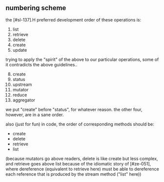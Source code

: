 ## numbering scheme

the [#sl-137].H preferred development order of these operations is:

  1. list
  2. retrieve
  3. delete
  4. create
  5. update


trying to apply the "spirit" of the above to our particular operations,
some of it contradicts the above guidelines..

   8. create
  25. status
  41. upstream
  58. mutator
  74. reduce
  91. aggregator

we put "create" before "status", for whatever reason.
the other four, however, are in a sane order.


also (just for fun) in code, the order of corresponding methods should be:

  - create
  - delete
  - retrieve
  - list

(because mutators go above readers, delete is like create but less complex,
and retrieve goes above list because of the idiomatic story of [#ze-051],
where dereference (equivalent to retrieve here) must be able to dereference
each reference that is produced by the stream method ("list" here))
